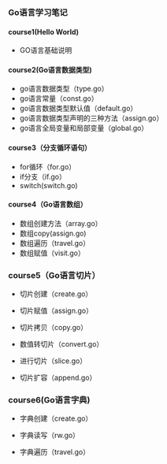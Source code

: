 ### Go语言学习笔记

#### course1(Hello World)

- GO语言基础说明

#### course2(Go语言数据类型)

- go语言数据类型（type.go）
- go语言常量（const.go）
- go语言数据类型默认值（default.go）
- go语言数据类型声明的三种方法（assign.go）
- go语言全局变量和局部变量（global.go）

#### course3（分支循环语句）

- for循环（for.go）
- if分支（if.go）
- switch(switch.go)

#### course4（Go语言数组）

- 数组创建方法（array.go）
- 数组copy(assign.go)
- 数组遍历（travel.go）
- 数组赋值（visit.go）

### course5（Go语言切片）

- 切片创建（create.go）

- 切片赋值（assign.go）

- 切片拷贝（copy.go）

- 数值转切片（convert.go）

- 进行切片（slice.go）

- 切片扩容（append.go）

### course6(Go语言字典)

- 字典创建（create.go）

- 字典读写（rw.go）

- 字典遍历（travel.go）
